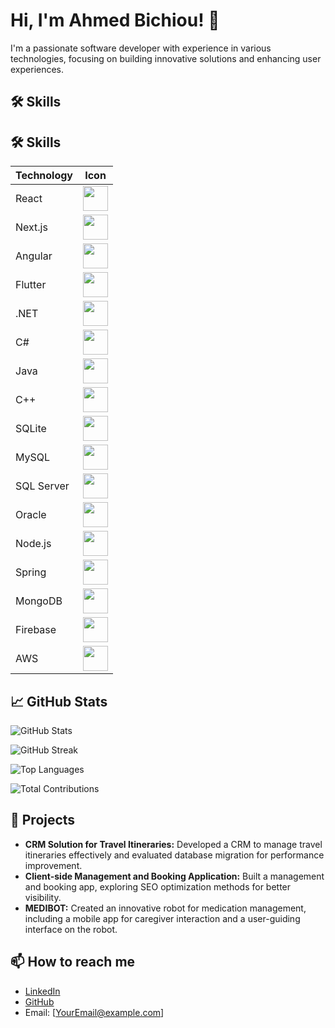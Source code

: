 # Hi, I'm Ahmed Bichiou! 👋

I'm a passionate software developer with experience in various technologies, focusing on building innovative solutions and enhancing user experiences.

## 🛠️ Skills

## 🛠️ Skills

| Technology  | Icon |
|-------------|------|
| React       | <img src="https://cdn.jsdelivr.net/gh/devicons/devicon/icons/react/react-original.svg" width="40" height="40"/> |
| Next.js     | <img src="https://cdn.jsdelivr.net/gh/devicons/devicon/icons/nextjs/nextjs-original.svg" width="40" height="40"/> |
| Angular     | <img src="https://cdn.jsdelivr.net/gh/devicons/devicon/icons/angularjs/angularjs-original.svg" width="40" height="40"/> |
| Flutter     | <img src="https://cdn.jsdelivr.net/gh/devicons/devicon/icons/flutter/flutter-original.svg" width="40" height="40"/> |
| .NET        | <img src="https://cdn.jsdelivr.net/gh/devicons/devicon/icons/dot-net/dot-net-original.svg" width="40" height="40"/> |
| C#          | <img src="https://cdn.jsdelivr.net/gh/devicons/devicon/icons/csharp/csharp-original.svg" width="40" height="40"/> |
| Java        | <img src="https://cdn.jsdelivr.net/gh/devicons/devicon/icons/java/java-original.svg" width="40" height="40"/> |
| C++         | <img src="https://cdn.jsdelivr.net/gh/devicons/devicon/icons/cplusplus/cplusplus-original.svg" width="40" height="40"/> |
| SQLite      | <img src="https://cdn.jsdelivr.net/gh/devicons/devicon/icons/sqlite/sqlite-original.svg" width="40" height="40"/> |
| MySQL       | <img src="https://cdn.jsdelivr.net/gh/devicons/devicon/icons/mysql/mysql-original.svg" width="40" height="40"/> |
| SQL Server  | <img src="https://cdn.jsdelivr.net/gh/devicons/devicon/icons/microsoftsqlserver/microsoftsqlserver-plain.svg" width="40" height="40"/> |
| Oracle      | <img src="https://cdn.jsdelivr.net/gh/devicons/devicon/icons/oracle/oracle-original.svg" width="40" height="40"/> |
| Node.js     | <img src="https://cdn.jsdelivr.net/gh/devicons/devicon/icons/nodejs/nodejs-original.svg" width="40" height="40"/> |
| Spring      | <img src="https://cdn.jsdelivr.net/gh/devicons/devicon/icons/spring/spring-original.svg" width="40" height="40"/> |
| MongoDB     | <img src="https://cdn.jsdelivr.net/gh/devicons/devicon/icons/mongodb/mongodb-original.svg" width="40" height="40"/> |
| Firebase    | <img src="https://cdn.jsdelivr.net/gh/devicons/devicon/icons/firebase/firebase-plain.svg" width="40" height="40"/> |
| AWS         | <img src="https://cdn.jsdelivr.net/gh/devicons/devicon/icons/aws/aws-original.svg" width="40" height="40"/> |


## 📈 GitHub Stats
![GitHub Stats](https://github-readme-stats.vercel.app/api?username=ahmedbichiou&show_icons=true&theme=radical&count_private=true)

![GitHub Streak](https://github-readme-streak-stats.herokuapp.com/?user=ahmedbichiou&theme=radical)

![Top Languages](https://github-readme-stats.vercel.app/api/top-langs/?username=ahmedbichiou&layout=compact&theme=radical&langs_count=6)

![Total Contributions](https://github-readme-stats.vercel.app/api?username=ahmedbichiou&show_icons=true&hide=contribs,prs&theme=radical)

## 🚀 Projects
- **CRM Solution for Travel Itineraries:** Developed a CRM to manage travel itineraries effectively and evaluated database migration for performance improvement.
- **Client-side Management and Booking Application:** Built a management and booking app, exploring SEO optimization methods for better visibility.
- **MEDIBOT:** Created an innovative robot for medication management, including a mobile app for caregiver interaction and a user-guiding interface on the robot.

## 📫 How to reach me
- [LinkedIn](YourLinkedInProfile)
- [GitHub](https://github.com/ahmedbichiou)
- Email: [YourEmail@example.com]
